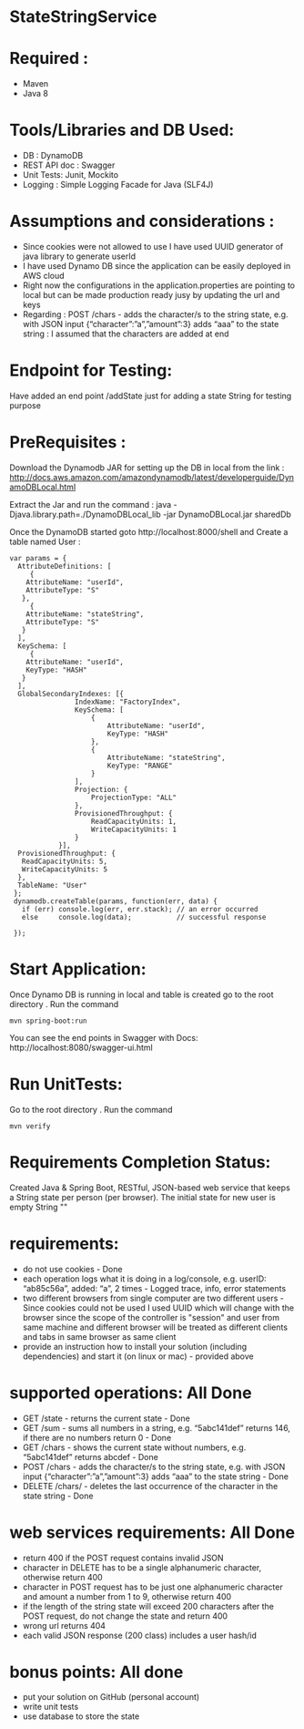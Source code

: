 # StateStringService

# Required :

- Maven
- Java 8

# Tools/Libraries and DB Used:

- DB : DynamoDB 
- REST API doc : Swagger
- Unit Tests: Junit, Mockito
- Logging : Simple Logging Facade for Java (SLF4J)

# Assumptions and considerations :

* Since cookies were not allowed to use I have used UUID generator of java library to generate userId
* I have used Dynamo DB since the application can be easily deployed in AWS cloud
* Right now the configurations in the application.properties are pointing to local but can be made production ready jusy by updating the url and keys
* Regarding : POST /chars - adds the character/s to the string state, e.g. with JSON input {“character”:”a”,”amount”:3} adds “aaa” to the state string : I assumed that the characters are added at end

# Endpoint for Testing:

Have added an end point /addState just for adding a state String for testing purpose

# PreRequisites :

Download the Dynamodb JAR for setting up the DB in local from the link : http://docs.aws.amazon.com/amazondynamodb/latest/developerguide/DynamoDBLocal.html

Extract the Jar and run the command : java -Djava.library.path=./DynamoDBLocal_lib -jar DynamoDBLocal.jar sharedDb

Once the DynamoDB started goto http://localhost:8000/shell and Create a table named User :
```
var params = {
  AttributeDefinitions: [
     {
    AttributeName: "userId", 
    AttributeType: "S"
   }, 
     {
    AttributeName: "stateString", 
    AttributeType: "S"
   }
  ], 
  KeySchema: [
     {
    AttributeName: "userId", 
    KeyType: "HASH"
   }
  ], 
  GlobalSecondaryIndexes: [{
                IndexName: "FactoryIndex",
                KeySchema: [
                    {
                        AttributeName: "userId",
                        KeyType: "HASH"
                    },
                    {
                        AttributeName: "stateString",
                        KeyType: "RANGE"
                    }
                ],
                Projection: {
                    ProjectionType: "ALL"
                },
                ProvisionedThroughput: {
                    ReadCapacityUnits: 1,
                    WriteCapacityUnits: 1
                }
            }],
  ProvisionedThroughput: {
   ReadCapacityUnits: 5, 
   WriteCapacityUnits: 5
  }, 
  TableName: "User"
 };
 dynamodb.createTable(params, function(err, data) {
   if (err) console.log(err, err.stack); // an error occurred
   else     console.log(data);           // successful response
   
 });
 ```

# Start Application:

Once Dynamo DB is running in local and table is created go to the root directory . Run the command
```
mvn spring-boot:run
```
You can see the end points in Swagger with Docs: http://localhost:8080/swagger-ui.html

# Run UnitTests:

Go to the root directory . Run the command
```
mvn verify
```
# Requirements Completion Status:

Created Java & Spring Boot,  RESTful, JSON-based web service that keeps a String state per person (per browser).
The initial state for new user is empty String ""

# requirements:

* do not use cookies - Done
* each operation logs what it is doing in a log/console, e.g. userID: “ab85c56a”, added: “a”, 2
times - Logged trace, info, error statements
* two different browsers from single computer are two different users - Since cookies could not be used I used UUID which will change with the browser since the scope of the controller is "session" and user from same machine and different browser will be treated as different clients and tabs in same browser as same client 
* provide an instruction how to install your solution (including dependencies) and start it (on
linux or mac) - provided above

# supported operations: All Done

- GET /state - returns the current state - Done
- GET /sum - sums all numbers in a string, e.g. “5abc141def” returns 146, if there are no numbers return 0 - Done
- GET /chars - shows the current state without numbers, e.g. “5abc141def” returns abcdef - Done
- POST /chars - adds the character/s to the string state, e.g. with JSON input {“character”:”a”,”amount”:3} adds “aaa” to the state string - Done
- DELETE /chars/<character> - deletes the last occurrence of the character in the state string - Done

# web services requirements: All Done

- return 400 if the POST request contains invalid JSON
- character in DELETE has to be a single alphanumeric character, otherwise return 400
- character in POST request has to be just one alphanumeric character and amount a number
from 1 to 9, otherwise return 400
- if the length of the string state will exceed 200 characters after the POST request, do not
change the state and return 400
- wrong url returns 404
- each valid JSON response (200 class) includes a user hash/id

# bonus points: All done

- put your solution on GitHub (personal account)
- write unit tests
- use database to store the state